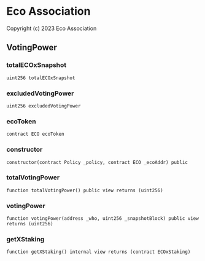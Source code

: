 # Eco Association

Copyright (c) 2023 Eco Association

## VotingPower

### totalECOxSnapshot

```solidity
uint256 totalECOxSnapshot
```

### excludedVotingPower

```solidity
uint256 excludedVotingPower
```

### ecoToken

```solidity
contract ECO ecoToken
```

### constructor

```solidity
constructor(contract Policy _policy, contract ECO _ecoAddr) public
```

### totalVotingPower

```solidity
function totalVotingPower() public view returns (uint256)
```

### votingPower

```solidity
function votingPower(address _who, uint256 _snapshotBlock) public view returns (uint256)
```

### getXStaking

```solidity
function getXStaking() internal view returns (contract ECOxStaking)
```
